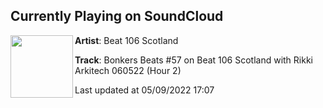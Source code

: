 ## Currently Playing on SoundCloud

[<img align="left" width="100" src="https://i1.sndcdn.com/artworks-X90Lc8BvSmHNztkv-TCvpBg-t500x500.jpg">](https://soundcloud.com/beat106scotland/bonkers-beats-57-on-beat-106?in=beat106scotland/sets/bonkers-beats-57-on-beat-106-scotland-with-kaylene-scar-rikki-arkitech-060522)

**Artist**: Beat 106 Scotland 

**Track**: Bonkers Beats #57 on Beat 106 Scotland with Rikki Arkitech 060522 (Hour 2)

Last updated at 05/09/2022 17:07
